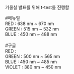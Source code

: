 기물실 발표를 위해 t-test를 진행함

#메뉴얼 <br>
RED : 638 nm ~ 670 nm <br>
GREEN : 515 nm ~ 532 nm<br>
BLUE : 450 nm ~ 488 nm <br>
<br>
#구글 <br>
RED : <br>
GREEN : 500 nm ~ 565 nm<br>
BLUE : 450 nm ~ 485 nm <br>
VIOLET : 380 nm ~ 450 nm <br>
